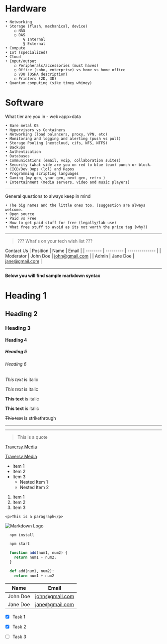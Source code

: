 # Hardware
	• Networking
	• Storage (flash, mechanical, device) 
		○ NAS
		○ DAS
			§ Internal
			§ External 
	• Compute
	• Iot (specialized)
	• Cloud
	• Input/output 
		○ Peripherals/accessories (must haves)
		○ Office (soho, enterprise) vs home vs home office 
		○ VDU (OSHA description)
		○ Printers (2D, 3D)
	• Quantum computing (sike timey whimey) 
	

# Software
What tier are you in - web>app>data

	• Bare metal OS 
	• Hypervisors vs Containers
	• Networking (load balancers, proxy, VPN, etc) 
	• Monitoring and logging and alerting (push vs pull) 
	• Storage Pooling (nextcloud, cifs, NFS, NTFS) 
	• Backups
	• Authentication 
	• Databases 
	• Communications (email, voip, collaboration suites) 
	• Security (what side are you on red to blue team) punch or block. 
	• CICD/Dev Oops (lol) and Repos 
	• Programming scripting languages
	• Gaming (my gen, your gen, next gen, retro ) 
	• Entertainment (media servers, video and music players) 
	
---
General questions to always keep in mind

	• The big names and the little ones too. (suggestion are always welcome.
	• Open source
	• Paid vs Free
	• How to get paid stuff for free (legally/lab use)
	• What free stuff to avoid as its not worth the price tag (why?)

---
>??? What's on your tech wish list ???


Contact Us
| Position  | Name      | Email          |
| --------  | --------- | -------------- |
| Moderator | John Doe  | john@gmail.com |
| Admin     | Jane Doe  | jane@gmail.com |
___
**Below you will find sample markdown syntax** 

<!-- Headings -->
# Heading 1
## Heading 2
### Heading 3
#### Heading 4
##### Heading 5
###### Heading 6

<!-- Italics -->
*This text* is italic

_This text_ is italic

<!-- Strong -->
**This text** is italic

__This text__ is italic

<!-- Strikethrough -->
~~This text~~ is strikethrough

<!-- Horizontal Rule -->

---
___

<!-- Blockquote -->
> This is a quote

<!-- Links -->
[Traversy Media](http://www.traversymedia.com)

[Traversy Media](http://www.traversymedia.com "Traversy Media")

<!-- UL -->
* Item 1
* Item 2
* Item 3
  * Nested Item 1
  * Nested Item 2

<!-- OL -->
1. Item 1
1. Item 2
1. Item 3

<!-- Inline Code Block -->
`<p>This is a paragraph</p>`

<!-- Images -->
![Markdown Logo](https://markdown-here.com/img/icon256.png)

<!-- Github Markdown -->

<!-- Code Blocks -->
```bash
  npm install

  npm start
```

```javascript
  function add(num1, num2) {
    return num1 + num2;
  }
```

```python
  def add(num1, num2):
    return num1 + num2
```

<!-- Tables -->
| Name     | Email          |
| -------- | -------------- |
| John Doe | john@gmail.com |
| Jane Doe | jane@gmail.com |

<!-- Task List -->
* [x] Task 1
* [x] Task 2
* [ ] Task 3

